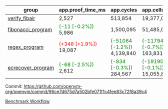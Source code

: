 | group | app.proof_time_ms | app.cycles | app.cells_used | leaf.proof_time_ms | leaf.cycles | leaf.cells_used |
| -- | -- | -- | -- | -- | -- | -- |
| [verify_fibair](https://github.com/openvm-org/openvm/blob/benchmark-results/benchmarks-pr/1282/verify_fibair-96ce7d675d7a502bfe071f1c4fee83c72f8a39c4.md) | 2,527 |  513,854 |  19,377,061 |- | - | - |
| [fibonacci_program](https://github.com/openvm-org/openvm/blob/benchmark-results/benchmarks-pr/1282/fibonacci-96ce7d675d7a502bfe071f1c4fee83c72f8a39c4.md) |<span style='color: green'>(-11 [-0.2%])</span> 5,986 |  1,500,095 |  51,485,080 |- | - | - |
| [regex_program](https://github.com/openvm-org/openvm/blob/benchmark-results/benchmarks-pr/1282/regex-96ce7d675d7a502bfe071f1c4fee83c72f8a39c4.md) |<span style='color: red'>(+348 [+1.9%])</span> 19,087 | <span style='color: green'>(-51064 [-1.2%])</span> 4,139,840 | <span style='color: green'>(-1179450 [-0.7%])</span> 163,831,459 |- | - | - |
| [ecrecover_program](https://github.com/openvm-org/openvm/blob/benchmark-results/benchmarks-pr/1282/ecrecover-96ce7d675d7a502bfe071f1c4fee83c72f8a39c4.md) |<span style='color: green'>(-68 [-2.5%])</span> 2,612 | <span style='color: green'>(-834 [-0.3%])</span> 284,567 | <span style='color: green'>(-19190 [-0.1%])</span> 15,055,843 |- | - | - |


Commit: https://github.com/openvm-org/openvm/commit/96ce7d675d7a502bfe071f1c4fee83c72f8a39c4

[Benchmark Workflow](https://github.com/openvm-org/openvm/actions/runs/12960931979)
